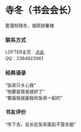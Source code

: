 ﻿<html>
  <head/>
  <body>
<h1>寺冬（书会会长）</h1>
雾霭知残冬，烟雨锁秦楼
<h3>联系方式</h3>
LOFTER主页：<a href="https://16067566.lofter.com">点此</a><br>
QQ：2384923061
<h3>经典语录</h3>
“饭哥只关心我”<br>
“他要是我爸就好了”<br>
“要画我就画我和饭哥一起的”
<h3>书友评价</h3>
“传下去，会长在饭哥面前不穿衣服”
  </body>
</html>
